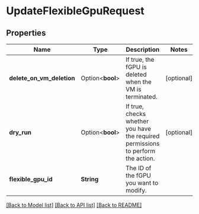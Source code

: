 # UpdateFlexibleGpuRequest

## Properties

Name | Type | Description | Notes
------------ | ------------- | ------------- | -------------
**delete_on_vm_deletion** | Option<**bool**> | If true, the fGPU is deleted when the VM is terminated. | [optional]
**dry_run** | Option<**bool**> | If true, checks whether you have the required permissions to perform the action. | [optional]
**flexible_gpu_id** | **String** | The ID of the fGPU you want to modify. | 

[[Back to Model list]](../README.md#documentation-for-models) [[Back to API list]](../README.md#documentation-for-api-endpoints) [[Back to README]](../README.md)



